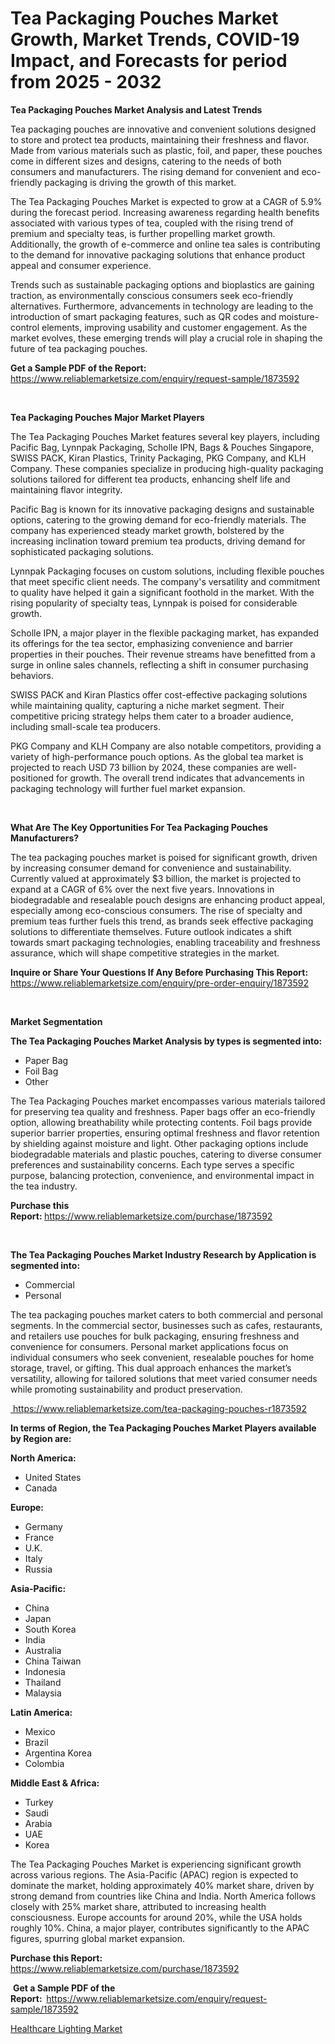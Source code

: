 <p><h1>Tea Packaging Pouches Market Growth, Market Trends, COVID-19 Impact, and Forecasts for period from 2025 - 2032</h1></p><p><strong>Tea Packaging Pouches Market Analysis and Latest Trends</strong></p>
<p><p>Tea packaging pouches are innovative and convenient solutions designed to store and protect tea products, maintaining their freshness and flavor. Made from various materials such as plastic, foil, and paper, these pouches come in different sizes and designs, catering to the needs of both consumers and manufacturers. The rising demand for convenient and eco-friendly packaging is driving the growth of this market.</p><p>The Tea Packaging Pouches Market is expected to grow at a CAGR of 5.9% during the forecast period. Increasing awareness regarding health benefits associated with various types of tea, coupled with the rising trend of premium and specialty teas, is further propelling market growth. Additionally, the growth of e-commerce and online tea sales is contributing to the demand for innovative packaging solutions that enhance product appeal and consumer experience.</p><p>Trends such as sustainable packaging options and bioplastics are gaining traction, as environmentally conscious consumers seek eco-friendly alternatives. Furthermore, advancements in technology are leading to the introduction of smart packaging features, such as QR codes and moisture-control elements, improving usability and customer engagement. As the market evolves, these emerging trends will play a crucial role in shaping the future of tea packaging pouches.</p></p>
<p><strong>Get a Sample PDF of the Report:&nbsp;</strong> <a href="https://www.reliablemarketsize.com/enquiry/request-sample/1873592?utm_campaign=3367&utm_medium=2&utm_source=Github&utm_content=ia&utm_term=31032025&utm_id=tea-packaging-pouches">https://www.reliablemarketsize.com/enquiry/request-sample/1873592</a></p>
<p>&nbsp;</p>
<p><strong>Tea Packaging Pouches Major Market Players</strong></p>
<p><p>The Tea Packaging Pouches Market features several key players, including Pacific Bag, Lynnpak Packaging, Scholle IPN, Bags & Pouches Singapore, SWISS PACK, Kiran Plastics, Trinity Packaging, PKG Company, and KLH Company. These companies specialize in producing high-quality packaging solutions tailored for different tea products, enhancing shelf life and maintaining flavor integrity.</p><p>Pacific Bag is known for its innovative packaging designs and sustainable options, catering to the growing demand for eco-friendly materials. The company has experienced steady market growth, bolstered by the increasing inclination toward premium tea products, driving demand for sophisticated packaging solutions. </p><p>Lynnpak Packaging focuses on custom solutions, including flexible pouches that meet specific client needs. The company's versatility and commitment to quality have helped it gain a significant foothold in the market. With the rising popularity of specialty teas, Lynnpak is poised for considerable growth.</p><p>Scholle IPN, a major player in the flexible packaging market, has expanded its offerings for the tea sector, emphasizing convenience and barrier properties in their pouches. Their revenue streams have benefitted from a surge in online sales channels, reflecting a shift in consumer purchasing behaviors.</p><p>SWISS PACK and Kiran Plastics offer cost-effective packaging solutions while maintaining quality, capturing a niche market segment. Their competitive pricing strategy helps them cater to a broader audience, including small-scale tea producers.</p><p>PKG Company and KLH Company are also notable competitors, providing a variety of high-performance pouch options. As the global tea market is projected to reach USD 73 billion by 2024, these companies are well-positioned for growth. The overall trend indicates that advancements in packaging technology will further fuel market expansion.</p></p>
<p>&nbsp;</p>
<p><strong>What Are The Key Opportunities For Tea Packaging Pouches Manufacturers?</strong></p>
<p><p>The tea packaging pouches market is poised for significant growth, driven by increasing consumer demand for convenience and sustainability. Currently valued at approximately $3 billion, the market is projected to expand at a CAGR of 6% over the next five years. Innovations in biodegradable and resealable pouch designs are enhancing product appeal, especially among eco-conscious consumers. The rise of specialty and premium teas further fuels this trend, as brands seek effective packaging solutions to differentiate themselves. Future outlook indicates a shift towards smart packaging technologies, enabling traceability and freshness assurance, which will shape competitive strategies in the market.</p></p>
<p><strong>Inquire or Share Your Questions If Any Before Purchasing This Report:</strong> <a href="https://www.reliablemarketsize.com/enquiry/pre-order-enquiry/1873592?utm_campaign=3367&utm_medium=2&utm_source=Github&utm_content=ia&utm_term=31032025&utm_id=tea-packaging-pouches">https://www.reliablemarketsize.com/enquiry/pre-order-enquiry/1873592</a></p>
<p>&nbsp;</p>
<p><strong>Market Segmentation</strong></p>
<p><strong>The Tea Packaging Pouches Market Analysis by types is segmented into:</strong></p>
<p><ul><li>Paper Bag</li><li>Foil Bag</li><li>Other</li></ul></p>
<p><p>The Tea Packaging Pouches market encompasses various materials tailored for preserving tea quality and freshness. Paper bags offer an eco-friendly option, allowing breathability while protecting contents. Foil bags provide superior barrier properties, ensuring optimal freshness and flavor retention by shielding against moisture and light. Other packaging options include biodegradable materials and plastic pouches, catering to diverse consumer preferences and sustainability concerns. Each type serves a specific purpose, balancing protection, convenience, and environmental impact in the tea industry.</p></p>
<p><strong>Purchase this Report:&nbsp;</strong><a href="https://www.reliablemarketsize.com/purchase/1873592?utm_campaign=3367&utm_medium=2&utm_source=Github&utm_content=ia&utm_term=31032025&utm_id=tea-packaging-pouches">https://www.reliablemarketsize.com/purchase/1873592</a></p>
<p>&nbsp;</p>
<p><strong>The Tea Packaging Pouches Market Industry Research by Application is segmented into:</strong></p>
<p><ul><li>Commercial</li><li>Personal</li></ul></p>
<p><p>The tea packaging pouches market caters to both commercial and personal segments. In the commercial sector, businesses such as cafes, restaurants, and retailers use pouches for bulk packaging, ensuring freshness and convenience for consumers. Personal market applications focus on individual consumers who seek convenient, resealable pouches for home storage, travel, or gifting. This dual approach enhances the market’s versatility, allowing for tailored solutions that meet varied consumer needs while promoting sustainability and product preservation.</p></p>
<p><a href="https://www.reliablemarketsize.com/tea-packaging-pouches-r1873592?utm_campaign=3367&utm_medium=2&utm_source=Github&utm_content=ia&utm_term=31032025&utm_id=tea-packaging-pouches">&nbsp;https://www.reliablemarketsize.com/tea-packaging-pouches-r1873592</a></p>
<p><strong>In terms of Region, the Tea Packaging Pouches Market Players available by Region are:</strong></p>
<p>
    <p> <strong> North America: </strong>
        <ul>
            <li>United States</li>
            <li>Canada</li>
        </ul>
        </p> 
    <p> <strong> Europe: </strong>
        <ul>
            <li>Germany</li>
            <li>France</li>
            <li>U.K.</li>
            <li>Italy</li>
            <li>Russia</li>
        </ul>
        </p> 
    <p> <strong> Asia-Pacific: </strong>
        <ul>
            <li>China</li>
            <li>Japan</li>
            <li>South Korea</li>
            <li>India</li>
            <li>Australia</li>
            <li>China Taiwan</li>
            <li>Indonesia</li>
            <li>Thailand</li>
            <li>Malaysia</li>
        </ul>
        </p> 
    <p> <strong> Latin America: </strong>
        <ul>
            <li>Mexico</li>
            <li>Brazil</li>
            <li>Argentina Korea</li>
            <li>Colombia</li>
        </ul>
        </p> 
    <p> <strong> Middle East & Africa: </strong>
        <ul>
            <li>Turkey</li>
            <li>Saudi</li>
            <li>Arabia</li>
            <li>UAE</li>
            <li>Korea</li>
        </ul>
    </p>
    </p>
<p><p>The Tea Packaging Pouches Market is experiencing significant growth across various regions. The Asia-Pacific (APAC) region is expected to dominate the market, holding approximately 40% market share, driven by strong demand from countries like China and India. North America follows closely with 25% market share, attributed to increasing health consciousness. Europe accounts for around 20%, while the USA holds roughly 10%. China, a major player, contributes significantly to the APAC figures, spurring global market expansion.</p></p>
<p><strong>Purchase this Report: </strong><a href="https://www.reliablemarketsize.com/purchase/1873592?utm_campaign=3367&utm_medium=2&utm_source=Github&utm_content=ia&utm_term=31032025&utm_id=tea-packaging-pouches">https://www.reliablemarketsize.com/purchase/1873592</a></p>
<p>&nbsp;<strong>Get a Sample PDF of the Report:&nbsp;&nbsp;</strong><a href="https://www.reliablemarketsize.com/enquiry/request-sample/1873592?utm_campaign=3367&utm_medium=2&utm_source=Github&utm_content=ia&utm_term=31032025&utm_id=tea-packaging-pouches">https://www.reliablemarketsize.com/enquiry/request-sample/1873592</a></p>
<p><strong></strong></p>
<p><p><a href="https://github.com/forgazerbyjt/Market-Research-Report-List-1/blob/main/healthcare-lighting-market.md?utm_campaign=3367&utm_medium=2&utm_source=Github&utm_content=ia&utm_term=31032025&utm_id=tea-packaging-pouches">Healthcare Lighting Market</a></p></p>